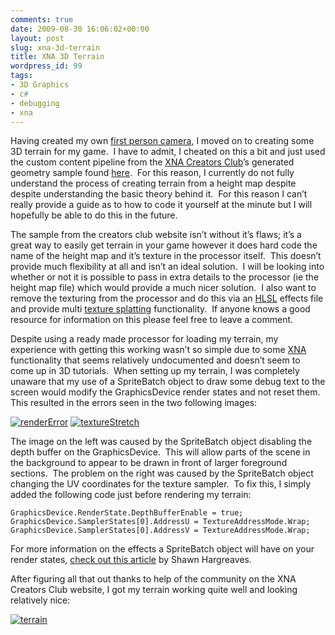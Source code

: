 ```yaml
---
comments: true
date: 2009-08-30 16:06:02+00:00
layout: post
slug: xna-3d-terrain
title: XNA 3D Terrain
wordpress_id: 99
tags:
- 3D Graphics
- c#
- debugging
- xna
---
```


Having created my own [first person camera](http://www.jason-mitchell.com/index.php/2009/08/27/xna-first-person-camera/), I moved on to creating some 3D terrain for my game.  I have to admit, I cheated on this a bit and just used the custom content pipeline from the [XNA Creators Club](http://creators.xna.com)’s generated geometry sample found [here](http://http://creators.xna.com/en-GB/sample/generatedgeometry).  For this reason, I currently do not fully understand the process of creating terrain from a height map despite despite understanding the basic theory behind it.  For this reason I can’t really provide a guide as to how to code it yourself at the minute but I will hopefully be able to do this in the future.


<!-- more -->


The sample from the creators club website isn’t without it’s flaws; it’s a great way to easily get terrain in your game however it does hard code the name of the height map and it’s texture in the processor itself.  This doesn’t provide much flexibility at all and isn’t an ideal solution.  I will be looking into whether or not it is possible to pass in extra details to the processor (ie the height map file) which would provide a much nicer solution.  I also want to remove the texturing from the processor and do this via an [HLSL](http://en.wikipedia.org/wiki/HLSL) effects file and provide multi [texture splatting](http://en.wikipedia.org/wiki/Texture_splatting) functionality.  If anyone knows a good resource for information on this please feel free to leave a comment.




Despite using a ready made processor for loading my terrain, my experience with getting this working wasn’t so simple due to some [XNA](http://en.wikipedia.org/wiki/Microsoft_XNA) functionality that seems relatively undocumented and doesn’t seem to come up in 3D tutorials.  When setting up my terrain, I was completely unaware that my use of a SpriteBatch object to draw some debug text to the screen would modify the GraphicsDevice render states and not reset them.  This resulted in the errors seen in the two following images:




[![renderError](http://www.jason-mitchell.com/images/blog/XNA3DTerrain_E030/renderError_thumb.jpg)](http://www.jason-mitchell.com/images/blog/XNA3DTerrain_E030/renderError.jpg) [![textureStretch](http://www.jason-mitchell.com/images/blog/XNA3DTerrain_E030/textureStretch_thumb.jpg)](http://www.jason-mitchell.com/images/blog/XNA3DTerrain_E030/textureStretch.jpg)




The image on the left was caused by the SpriteBatch object disabling the depth buffer on the GraphicsDevice.  This will allow parts of the scene in the background to appear to be drawn in front of larger foreground sections.  The problem on the right was caused by the SpriteBatch object changing the UV coordinates for the texture sampler.  To fix this, I simply added the following code just before rendering my terrain:











    GraphicsDevice.RenderState.DepthBufferEnable = true;
    GraphicsDevice.SamplerStates[0].AddressU = TextureAddressMode.Wrap;
    GraphicsDevice.SamplerStates[0].AddressV = TextureAddressMode.Wrap;










For more information on the effects a SpriteBatch object will have on your render states, [check out this article](http://blogs.msdn.com/shawnhar/archive/2006/11/13/spritebatch-and-renderstates.aspx) by Shawn Hargreaves.

After figuring all that out thanks to help of the community on the XNA Creators Club website, I got my terrain working quite well and looking relatively nice:

[![terrain](http://www.jason-mitchell.com/images/blog/XNA3DTerrain_E030/terrain_thumb.jpg)](http://www.jason-mitchell.com/images/blog/XNA3DTerrain_E030/terrain.jpg)
